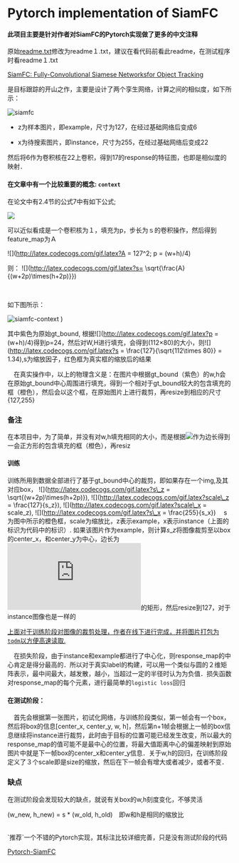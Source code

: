 # Pytorch implementation of SiamFC

####  此项目主要是针对作者对SiamFC的Pytorch实现做了更多的中文注释

原始[readme.txt](https://github.com/fengchengAI/SiamFC-PyTorch/blob/master/README1.md)修改为readme１.txt，建议在看代码前看此readme，在测试程序时看readme１.txt

[SiamFC: Fully-Convolutional Siamese Networksfor Object Tracking](https://arxiv.org/pdf/1606.09549.pdf)

是目标跟踪的开山之作，主要是设计了两个孪生网络，计算之间的相似度，如下所示：

![siamfc](https://raw.githubusercontent.com/fengchengAI/Pictures/master/siamfc.png)

* z为样本图片，即example，尺寸为127，在经过基础网络后变成6	

* x为待搜索图片，即instance，尺寸为255，在经过基础网络后变成22

然后将6作为卷积核在22上卷积，得到17的response的特征图，也即是相似度的映射．



#### 在文章中有一个比较重要的概念: `context`

在论文中有2.4节的公式7中有如下公式;  

![](http://latex.codecogs.com/gif.latex?\s(w+2p)\times{s(h+2p)}=A)

可以近似看成是一个卷积核为１，填充为p，步长为ｓ的卷积操作，然后得到feature_map为Ａ

![](http://latex.codecogs.com/gif.latex?A = 127^2;	p = (w+h)/4)

则：
![](http://latex.codecogs.com/gif.latex?s= \sqrt{\frac{A}{(w+2p)\times(h+2p)}})

</br>

如下图所示：

![siamfc-context](https://raw.githubusercontent.com/fengchengAI/Pictures/master/siamfc-context.png)
)

其中紫色为原始gt_bound, 根据![](http://latex.codecogs.com/gif.latex?p = (w+h)/4)得到p=24，然后对W,H进行填充，会得到(112×80)的大小，则![](http://latex.codecogs.com/gif.latex?s = \frac{127}{\sqrt{112\times 80}} = 1.34),s为缩放因子，红色框为真实框的缩放后的结果

 &emsp;在真实操作中，以上的物理含义是：在图片中根据gt_bound（紫色）的w,h会在原始gt_bound中心周围进行填充，得到一个相对于gt_bound较大的包含填充的框（橙色），然后会以这个框，在原始图片上进行裁剪，再resize到相应的尺寸{127,255}

### 备注

在本项目中，为了简单，并没有对w,h填充相同的大小，而是根据![](http://latex.codecogs.com/gif.latex?\sqrt{(w+2p)\times(h+2p)})作为边长得到一会正方形的包含填充的框（橙色），再resiz

#### 训练

训练所用到数据全部进行了基于gt_bound中心的裁剪，即如果存在一个img,及其对应box，
![](http://latex.codecogs.com/gif.latex?s\_z = \sqrt{(w+2p)\times(h+2p)}),  ![](http://latex.codecogs.com/gif.latex?scale\_z = \frac{127}{s\_z}),
![](http://latex.codecogs.com/gif.latex?scale\_x = scale\_z),  ![](http://latex.codecogs.com/gif.latex?s\_x = \frac{255}{s\_x})
 &emsp;s为图中所示的橙色框，scale为缩放比，z表示example，x表示instance（上面的标识为代码中的标识）. 如果该图片作为example，则计算$s\_z$将图像裁剪至以box的center_x，和center_y为中心，边长为![](http://latex.codecogs.com/gif.latex?s\_z)的矩形，然后resize到127，对于instance图像也是一样的

<u>上面对于训练阶段对图像的裁剪处理，作者在线下进行完成，并将图片打包为`tqdm`以方便高速读取.</u>
</br>

 &emsp;在损失阶段，由于instance和example都进行了中心化，则response_map的中心肯定是得分最高的．所以对于真实label的构建，可以用一个类似与圆的２维矩阵表示，最中间最大，越发散，越小，当超过一定的半径时认为为负值．损失函数对response_map的每个元素，进行最简单的`logistic loss`回归

#### 在测试阶段：

 &emsp;首先会根据第一张图片，初试化网络，与训练阶段类似，第一帧会有一个box，然后将box的信息[center_x, center_y, w, h]，然后第n+1帧会根据上一帧的box信息继续将instance进行裁剪，此时由于目标的位置可能已经发生改变，所以最大的response_map的值可能不是最中心的位置，将最大值距离中心的偏差映射到原始图片中就是下一帧box的center_x和center_y信息．关于w,h的回归，在训练阶段定义了３个scale即是size的缩放，然后在下一帧会有增大或者减少，或者不变．

### 缺点

在测试阶段会发现较大的缺点，就说有关box的w,h刻度变化，不够灵活

(w_new, h_new) = s * (w_old, h_old)　即w和h是相同的缩放比

</br >
`推荐`一个不错的Pytorch实现，其标注比较详细完善，只是没有测试阶段的代码

[Pytorch-SiamFC](https://github.com/rafellerc/Pytorch-SiamFC)
